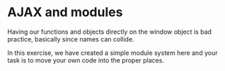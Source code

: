 # AJAX and modules

Having our functions and objects directly on the window object is bad practice, basically since names can collide.

In this exercise, we have created a simple module system here and your task is to move your own code into the proper places.